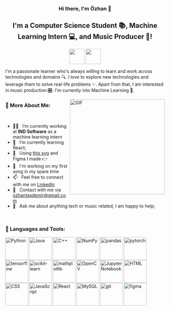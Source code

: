 <h3 align="center">
Hi there, I'm Özhan</a> 👋
</h3>

<h2 align="center">
I'm a Computer Science Student 📚, Machine Learning Intern 💻, and Music Producer 🎹!
</h2> 

<div align="center">

<a href="https://www.linkedin.com/in/ozhantasdemir/"><img align="center" src="https://raw.githubusercontent.com/ozhantasdemir/readme/main/assets/linkedin.svg" height='48px'/></a>
<a href="https://www.instagram.com/ozhantasdemir/"><img align="center" src="https://raw.githubusercontent.com/ozhantasdemir/readme/main/assets/instagram.svg" height='48px'/></a>
</div>
  

I'm a passionate learner who's always willing to learn and work across technologies and domains 🔍. I love to explore new technologies and leverage them to solve real-life problems ✨. Apart from that, I am interested in music production 🎛️. I'm currently into Machine Learning 🤖.
<br/>

<img align="right" alt="GIF" src="https://raw.githubusercontent.com/ozhantasdemir/readme/main/assets/img.svg" width="300px"/>
  
### 🧐 More About Me:
<br/>

- 👨‍💻 &nbsp; I’m currently working at **IND Software** as a machine learning intern
- 🌱 &nbsp; I’m currently learning React; 
- 🎨 &nbsp; Using [this svg](https://storyset.com/illustration/javascript-frameworks/amico) and Figma I made 👉
- 🎵 &nbsp; I'm working on my first song in my spare time
- 📫 &nbsp; Feel free to connect with me on [LinkedIn](https://www.linkedin.com/in/ozhantasdemir/)
- 📧 &nbsp; Contact with me via ozhantasdemir@gmail.com
- 💬 &nbsp; Ask me about anything tech or music related, I am happy to help;

<br>

### 🔨 Languages and Tools:
<a href="https://www.python.org" target="_blank"><img align="left" alt="Python" height ="72px" src="https://raw.githubusercontent.com/ozhantasdemir/readme/main/assets/python.svg"></a>

<a href="https://www.java.com" target="_blank"><img align="left" alt="Java" height ="72px" src="https://raw.githubusercontent.com/ozhantasdemir/readme/main/assets/java.svg"></a>

<a href="https://www.cplusplus.org" target="_blank"><img align="left" alt="C++" height ="72px" src="https://raw.githubusercontent.com/ozhantasdemir/readme/main/assets/c++.svg"></a>

<a href="https://numpy.org/" target="_blank"> <img align="left" src="https://raw.githubusercontent.com/ozhantasdemir/readme/main/assets/numpy.svg" alt="NumPy" height="72px"/> </a> 

<a href="https://pandas.pydata.org/" target="_blank"> <img align="left" src="https://raw.githubusercontent.com/ozhantasdemir/readme/main/assets/pandas.svg" alt="pandas" height="72px"/> </a> 

<a href="https://pytorch.org/" target="_blank"> <img align="left" src="https://raw.githubusercontent.com/ozhantasdemir/readme/main/assets/pytorch.svg" alt="pytorch" height="72px"/> </a> 

<a href="https://www.tensorflow.org" target="_blank"> <img align="left" src="https://raw.githubusercontent.com/ozhantasdemir/readme/main/assets/tensorflow.svg" alt="tensorflow" height="72px"/> </a> 

<a href="https://www.scikit-learn.org" target="_blank"> <img align="left" src="https://raw.githubusercontent.com/ozhantasdemir/readme/main/assets/scikit.svg" alt="scikit-learn" height="72px"/> </a> 

<a href="https://developer.mathplotlib.com" target="_blank"> <img align="left" alt="mathplotlib" height ="72px" src="https://raw.githubusercontent.com/ozhantasdemir/readme/main/assets/mathplotlib.svg"> </a>

<a href="https://opencv.org/" target="_blank"> <img align="left" src="https://raw.githubusercontent.com/ozhantasdemir/readme/main/assets/opencv.svg" alt="OpenCV" height="72px"/> </a> 

<a href="https://jupyter.org/" target="_blank"> <img align="left" src="https://raw.githubusercontent.com/ozhantasdemir/readme/main/assets/jupyter.svg" alt="Jupyter Notebook" height="72px"/> </a> 

<a href="https://developer.mozilla.org/en-US/docs/Web/HTML" target="_blank"><img align="left" alt="HTML" height ="72px" src="https://raw.githubusercontent.com/ozhantasdemir/readme/main/assets/html.svg"></a>


<a href="https://developer.mozilla.org/en-US/docs/Web/CSS" target="_blank"><img align="left" alt="CSS" height ="72px" src="https://raw.githubusercontent.com/ozhantasdemir/readme/main/assets/css.svg"></a>


<a href="https://developer.mozilla.org/en-US/docs/Web/JavaScript" target="_blank"> <img align="left" alt="JavaScript" height ="72px"  src="https://raw.githubusercontent.com/ozhantasdemir/readme/main/assets/javascript.svg"> </a>


<a href="https://reactjs.org/" target="_blank"> <img align="left" alt="React" height ="72px" src="https://raw.githubusercontent.com/ozhantasdemir/readme/main/assets/react.svg"></a>

<a href="https://mysql.com/" target="_blank"> <img align="left" alt="MySQL" height ="72px" src="https://raw.githubusercontent.com/ozhantasdemir/readme/main/assets/mysql.svg"></a>

<a href="https://git-scm.com/" target="_blank"> <img src="https://raw.githubusercontent.com/ozhantasdemir/readme/main/assets/git-scm.svg" align="left" alt="git" height='72px'/> </a>

<a href="https://www.figma.com/" target="_blank"> <img src="https://raw.githubusercontent.com/ozhantasdemir/readme/main/assets/figma.svg" alt="figma" height='72px'/> </a>

<br>
